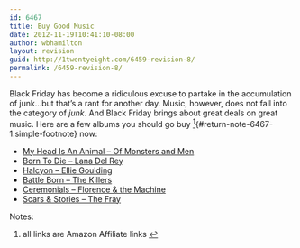 ```yaml
---
id: 6467
title: Buy Good Music
date: 2012-11-19T10:41:10-08:00
author: wbhamilton
layout: revision
guid: http://1twentyeight.com/6459-revision-8/
permalink: /6459-revision-8/
---
```

Black Friday has become a ridiculous excuse to partake in the accumulation of junk&#8230;but that&#8217;s a rant for another day. Music, however, does not fall into the category of _junk_. And Black Friday brings about great deals on great music. Here are a few albums you should go buy [<sup>1</sup>](#note-6467-1 "all links are Amazon Affiliate links"){#return-note-6467-1.simple-footnote} now:

  * [My Head Is An Animal &#8211; Of Monsters and Men](http://www.amazon.com/gp/product/B007MU85D0/ref=as_li_ss_tl?ie=UTF8&camp=1789&creative=390957&creativeASIN=B007MU85D0&linkCode=as2&tag=1twentyeight-20)<img style="border: none !important; margin: 0px !important;" src="http://www.assoc-amazon.com/e/ir?t=1twentyeight-20&l=as2&o=1&a=B007MU85D0" alt="" width="1" height="1" border="0" />
  * [Born To Die &#8211; Lana Del Rey](http://www.amazon.com/gp/product/B006ZDS7CE/ref=as_li_ss_tl?ie=UTF8&camp=1789&creative=390957&creativeASIN=B006ZDS7CE&linkCode=as2&tag=1twentyeight-20)<img style="border: none !important; margin: 0px !important;" src="http://www.assoc-amazon.com/e/ir?t=1twentyeight-20&l=as2&o=1&a=B006ZDS7CE" alt="" width="1" height="1" border="0" />
  * [Halcyon &#8211; Ellie Goulding](http://www.amazon.com/gp/product/B009IQ0TGM/ref=as_li_ss_tl?ie=UTF8&camp=1789&creative=390957&creativeASIN=B009IQ0TGM&linkCode=as2&tag=1twentyeight-20)<img style="border: none !important; margin: 0px !important;" src="http://www.assoc-amazon.com/e/ir?t=1twentyeight-20&l=as2&o=1&a=B009IQ0TGM" alt="" width="1" height="1" border="0" />
  * [Battle Born &#8211; The Killers](http://www.amazon.com/gp/product/B00973DDN2/ref=as_li_ss_tl?ie=UTF8&camp=1789&creative=390957&creativeASIN=B00973DDN2&linkCode=as2&tag=1twentyeight-20)<img style="border: none !important; margin: 0px !important;" src="http://www.assoc-amazon.com/e/ir?t=1twentyeight-20&l=as2&o=1&a=B00973DDN2" alt="" width="1" height="1" border="0" />
  * [Ceremonials &#8211; Florence & the Machine](http://www.amazon.com/gp/product/B005RAO0GS/ref=as_li_ss_tl?ie=UTF8&camp=1789&creative=390957&creativeASIN=B005RAO0GS&linkCode=as2&tag=1twentyeight-20)<img style="border: none !important; margin: 0px !important;" src="http://www.assoc-amazon.com/e/ir?t=1twentyeight-20&l=as2&o=1&a=B005RAO0GS" alt="" width="1" height="1" border="0" />
  * [Scars & Stories &#8211; The Fray](http://www.amazon.com/gp/product/B0071FBARY/ref=as_li_ss_tl?ie=UTF8&camp=1789&creative=390957&creativeASIN=B0071FBARY&linkCode=as2&tag=1twentyeight-20)<img style="border: none !important; margin: 0px !important;" src="http://www.assoc-amazon.com/e/ir?t=1twentyeight-20&l=as2&o=1&a=B0071FBARY" alt="" width="1" height="1" border="0" />

<div class="simple-footnotes">
  <p class="notes">
    Notes:
  </p>
  
  <ol>
    <li id="note-6467-1">
      all links are Amazon Affiliate links <a href="#return-note-6467-1">&#8617;</a>
    </li>
  </ol>
</div>